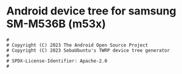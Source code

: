 # Android device tree for samsung SM-M536B (m53x)

```
#
# Copyright (C) 2023 The Android Open Source Project
# Copyright (C) 2023 SebaUbuntu's TWRP device tree generator
#
# SPDX-License-Identifier: Apache-2.0
#
```
